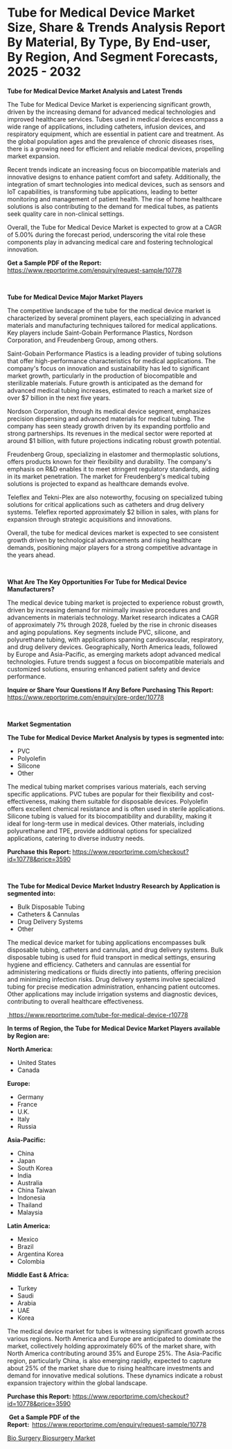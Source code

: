 <p><h1>Tube for Medical Device Market Size, Share & Trends Analysis Report By Material, By Type, By End-user, By Region, And Segment Forecasts, 2025 - 2032</h1></p><p><strong>Tube for Medical Device Market Analysis and Latest Trends</strong></p>
<p><p>The Tube for Medical Device Market is experiencing significant growth, driven by the increasing demand for advanced medical technologies and improved healthcare services. Tubes used in medical devices encompass a wide range of applications, including catheters, infusion devices, and respiratory equipment, which are essential in patient care and treatment. As the global population ages and the prevalence of chronic diseases rises, there is a growing need for efficient and reliable medical devices, propelling market expansion.</p><p>Recent trends indicate an increasing focus on biocompatible materials and innovative designs to enhance patient comfort and safety. Additionally, the integration of smart technologies into medical devices, such as sensors and IoT capabilities, is transforming tube applications, leading to better monitoring and management of patient health. The rise of home healthcare solutions is also contributing to the demand for medical tubes, as patients seek quality care in non-clinical settings. </p><p>Overall, the Tube for Medical Device Market is expected to grow at a CAGR of 5.00% during the forecast period, underscoring the vital role these components play in advancing medical care and fostering technological innovation.</p></p>
<p><strong>Get a Sample PDF of the Report:&nbsp;</strong> <a href="https://www.reportprime.com/enquiry/request-sample/10778?utm_campaign=3541&utm_medium=2&utm_source=Github&utm_content=ia&utm_term=20032025&utm_id=tube-for-medical-device">https://www.reportprime.com/enquiry/request-sample/10778</a></p>
<p>&nbsp;</p>
<p><strong>Tube for Medical Device Major Market Players</strong></p>
<p><p>The competitive landscape of the tube for the medical device market is characterized by several prominent players, each specializing in advanced materials and manufacturing techniques tailored for medical applications. Key players include Saint-Gobain Performance Plastics, Nordson Corporation, and Freudenberg Group, among others.</p><p>Saint-Gobain Performance Plastics is a leading provider of tubing solutions that offer high-performance characteristics for medical applications. The company's focus on innovation and sustainability has led to significant market growth, particularly in the production of biocompatible and sterilizable materials. Future growth is anticipated as the demand for advanced medical tubing increases, estimated to reach a market size of over $7 billion in the next five years.</p><p>Nordson Corporation, through its medical device segment, emphasizes precision dispensing and advanced materials for medical tubing. The company has seen steady growth driven by its expanding portfolio and strong partnerships. Its revenues in the medical sector were reported at around $1 billion, with future projections indicating robust growth potential.</p><p>Freudenberg Group, specializing in elastomer and thermoplastic solutions, offers products known for their flexibility and durability. The company's emphasis on R&D enables it to meet stringent regulatory standards, aiding in its market penetration. The market for Freudenberg's medical tubing solutions is projected to expand as healthcare demands evolve.</p><p>Teleflex and Tekni-Plex are also noteworthy, focusing on specialized tubing solutions for critical applications such as catheters and drug delivery systems. Teleflex reported approximately $2 billion in sales, with plans for expansion through strategic acquisitions and innovations.</p><p>Overall, the tube for medical devices market is expected to see consistent growth driven by technological advancements and rising healthcare demands, positioning major players for a strong competitive advantage in the years ahead.</p></p>
<p>&nbsp;</p>
<p><strong>What Are The Key Opportunities For Tube for Medical Device Manufacturers?</strong></p>
<p><p>The medical device tubing market is projected to experience robust growth, driven by increasing demand for minimally invasive procedures and advancements in materials technology. Market research indicates a CAGR of approximately 7% through 2028, fueled by the rise in chronic diseases and aging populations. Key segments include PVC, silicone, and polyurethane tubing, with applications spanning cardiovascular, respiratory, and drug delivery devices. Geographically, North America leads, followed by Europe and Asia-Pacific, as emerging markets adopt advanced medical technologies. Future trends suggest a focus on biocompatible materials and customized solutions, ensuring enhanced patient safety and device performance.</p></p>
<p><strong>Inquire or Share Your Questions If Any Before Purchasing This Report:</strong> <a href="https://www.reportprime.com/enquiry/pre-order/10778?utm_campaign=3541&utm_medium=2&utm_source=Github&utm_content=ia&utm_term=20032025&utm_id=tube-for-medical-device">https://www.reportprime.com/enquiry/pre-order/10778</a></p>
<p>&nbsp;</p>
<p><strong>Market Segmentation</strong></p>
<p><strong>The Tube for Medical Device Market Analysis by types is segmented into:</strong></p>
<p><ul><li>PVC</li><li>Polyolefin</li><li>Silicone</li><li>Other</li></ul></p>
<p><p>The medical tubing market comprises various materials, each serving specific applications. PVC tubes are popular for their flexibility and cost-effectiveness, making them suitable for disposable devices. Polyolefin offers excellent chemical resistance and is often used in sterile applications. Silicone tubing is valued for its biocompatibility and durability, making it ideal for long-term use in medical devices. Other materials, including polyurethane and TPE, provide additional options for specialized applications, catering to diverse industry needs.</p></p>
<p><strong>Purchase this Report:&nbsp;</strong><a href="https://www.reportprime.com/checkout?id=10778&price=3590&utm_campaign=3541&utm_medium=2&utm_source=Github&utm_content=ia&utm_term=20032025&utm_id=tube-for-medical-device">https://www.reportprime.com/checkout?id=10778&price=3590</a></p>
<p>&nbsp;</p>
<p><strong>The Tube for Medical Device Market Industry Research by Application is segmented into:</strong></p>
<p><ul><li>Bulk Disposable Tubing</li><li>Catheters & Cannulas</li><li>Drug Delivery Systems</li><li>Other</li></ul></p>
<p><p>The medical device market for tubing applications encompasses bulk disposable tubing, catheters and cannulas, and drug delivery systems. Bulk disposable tubing is used for fluid transport in medical settings, ensuring hygiene and efficiency. Catheters and cannulas are essential for administering medications or fluids directly into patients, offering precision and minimizing infection risks. Drug delivery systems involve specialized tubing for precise medication administration, enhancing patient outcomes. Other applications may include irrigation systems and diagnostic devices, contributing to overall healthcare effectiveness.</p></p>
<p><a href="https://www.reportprime.com/tube-for-medical-device-r10778?utm_campaign=3541&utm_medium=2&utm_source=Github&utm_content=ia&utm_term=20032025&utm_id=tube-for-medical-device">&nbsp;https://www.reportprime.com/tube-for-medical-device-r10778</a></p>
<p><strong>In terms of Region, the Tube for Medical Device Market Players available by Region are:</strong></p>
<p>
    <p> <strong> North America: </strong>
        <ul>
            <li>United States</li>
            <li>Canada</li>
        </ul>
        </p> 
    <p> <strong> Europe: </strong>
        <ul>
            <li>Germany</li>
            <li>France</li>
            <li>U.K.</li>
            <li>Italy</li>
            <li>Russia</li>
        </ul>
        </p> 
    <p> <strong> Asia-Pacific: </strong>
        <ul>
            <li>China</li>
            <li>Japan</li>
            <li>South Korea</li>
            <li>India</li>
            <li>Australia</li>
            <li>China Taiwan</li>
            <li>Indonesia</li>
            <li>Thailand</li>
            <li>Malaysia</li>
        </ul>
        </p> 
    <p> <strong> Latin America: </strong>
        <ul>
            <li>Mexico</li>
            <li>Brazil</li>
            <li>Argentina Korea</li>
            <li>Colombia</li>
        </ul>
        </p> 
    <p> <strong> Middle East & Africa: </strong>
        <ul>
            <li>Turkey</li>
            <li>Saudi</li>
            <li>Arabia</li>
            <li>UAE</li>
            <li>Korea</li>
        </ul>
    </p>
    </p>
<p><p>The medical device market for tubes is witnessing significant growth across various regions. North America and Europe are anticipated to dominate the market, collectively holding approximately 60% of the market share, with North America contributing around 35% and Europe 25%. The Asia-Pacific region, particularly China, is also emerging rapidly, expected to capture about 25% of the market share due to rising healthcare investments and demand for innovative medical solutions. These dynamics indicate a robust expansion trajectory within the global landscape.</p></p>
<p><strong>Purchase this Report: </strong><a href="https://www.reportprime.com/checkout?id=10778&price=3590&utm_campaign=3541&utm_medium=2&utm_source=Github&utm_content=ia&utm_term=20032025&utm_id=tube-for-medical-device">https://www.reportprime.com/checkout?id=10778&price=3590</a></p>
<p>&nbsp;<strong>Get a Sample PDF of the Report:&nbsp;&nbsp;</strong><a href="https://www.reportprime.com/enquiry/request-sample/10778?utm_campaign=3541&utm_medium=2&utm_source=Github&utm_content=ia&utm_term=20032025&utm_id=tube-for-medical-device">https://www.reportprime.com/enquiry/request-sample/10778</a></p>
<p><strong></strong></p>
<p><p><a href="https://github.com/maseykokosq1/Market-Research-Report-List-1/blob/main/bio-surgery-biosurgery-market.md?utm_campaign=3541&utm_medium=2&utm_source=Github&utm_content=ia&utm_term=20032025&utm_id=tube-for-medical-device">Bio Surgery Biosurgery Market</a></p></p>